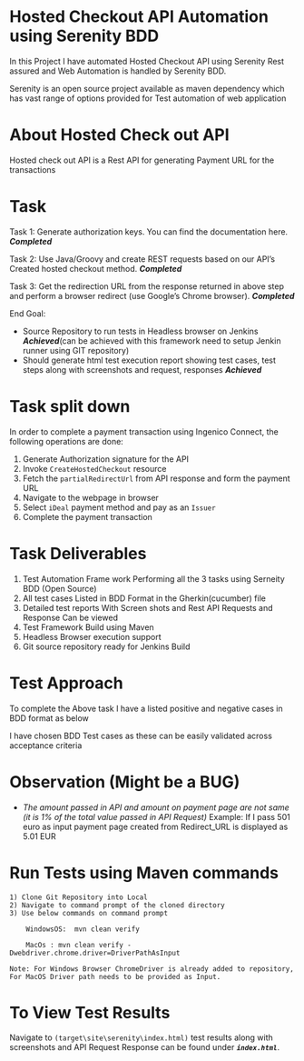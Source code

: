 # Hosted Checkout API Automation using Serenity BDD

In this Project I have automated Hosted Checkout API using Serenity Rest assured and Web Automation is handled by Serenity BDD.
 
 Serenity is an open source project available as maven dependency which has vast range of options provided for Test automation of web application 
 


# About Hosted Check out API

Hosted check out API is a Rest API for generating Payment URL  for the transactions

# Task

Task 1: Generate authorization keys. You can find the documentation here. **_Completed_** 

Task 2: Use Java/Groovy and create REST requests based on our API’s Created hosted checkout method. **_Completed_** 

Task 3: Get the redirection URL from the response returned in above step and perform a browser redirect (use Google’s Chrome browser). **_Completed_**

End Goal:
   * Source Repository to run tests in Headless browser on Jenkins **_Achieved_**(can be achieved with this framework need to setup Jenkin runner using GIT repository)
   * Should generate html test execution report showing test cases, test steps along with screenshots and request, responses **_Achieved_**

# Task split down
In order to complete a payment transaction using Ingenico Connect, the following operations are done:
1. Generate Authorization signature for the API
2. Invoke `CreateHostedCheckout` resource
3. Fetch the `partialRedirectUrl` from API response and form the payment URL
4. Navigate to the webpage in browser
5. Select `iDeal` payment method and pay as an `Issuer`
6. Complete the payment transaction

# Task Deliverables

1) Test Automation Frame work Performing all the 3 tasks using Serneity BDD (Open Source)
2) All test cases Listed in BDD Format in the Gherkin(cucumber) file
3) Detailed test reports With Screen shots and Rest API Requests and Response Can be viewed
4) Test Framework Build using Maven
5) Headless Browser execution support
6) Git source repository ready for Jenkins Build

# Test Approach

To complete the Above task I have a listed positive and negative cases in BDD format as below 

I have chosen BDD Test cases as these can be easily validated across  acceptance criteria

# Observation (Might be a BUG)

* *_The amount passed in API and amount on payment page are not same (it is 1% of the total value passed in API Request)_*
	Example: If I pass 501 euro as input payment page created from Redirect_URL is displayed as 5.01 EUR 


# Run Tests using Maven commands

	1) Clone Git Repository into Local
	2) Navigate to command prompt of the cloned directory
	3) Use below commands on command prompt

		WindowsOS:	mvn clean verify

		MacOs : mvn clean verify -Dwebdriver.chrome.driver=DriverPathAsInput
		
	Note: For Windows Browser ChromeDriver is already added to repository, For MacOS Driver path needs to be provided as Input.
	

# To View Test Results

Navigate to `(target\site\serenity\index.html)` test results along with screenshots and API Request Response can be found under **_`index.html`_**.
